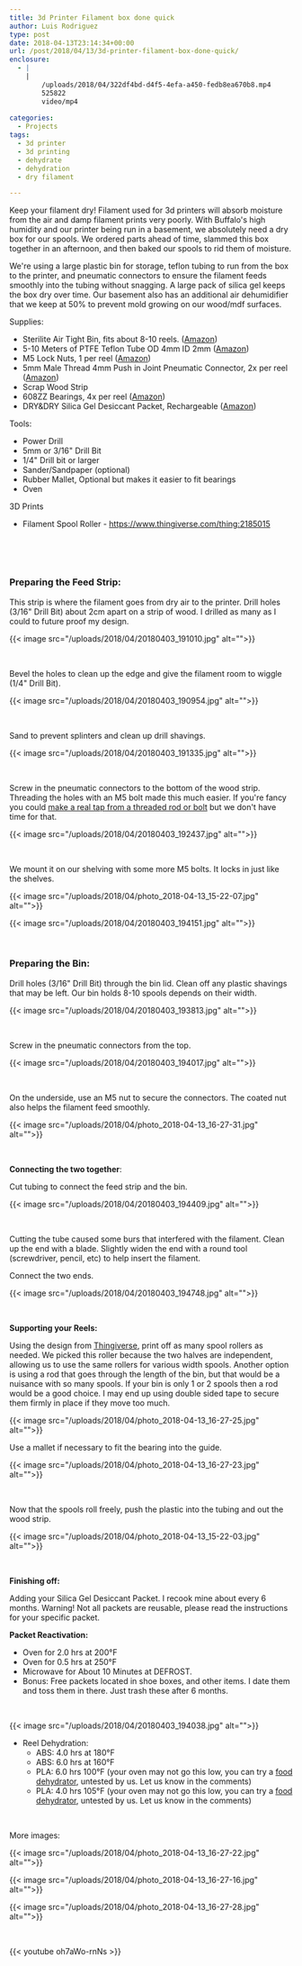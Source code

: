 ```yaml
---
title: 3d Printer Filament box done quick
author: Luis Rodriguez
type: post
date: 2018-04-13T23:14:34+00:00
url: /post/2018/04/13/3d-printer-filament-box-done-quick/
enclosure:
  - |
    |
        /uploads/2018/04/322df4bd-d4f5-4efa-a450-fedb8ea670b8.mp4
        525822
        video/mp4
        
categories:
  - Projects
tags:
  - 3d printer
  - 3d printing
  - dehydrate
  - dehydration
  - dry filament

---
```

Keep your filament dry! Filament used for 3d printers will absorb moisture from the air and damp filament prints very poorly. With Buffalo's high humidity and our printer being run in a basement, we absolutely need a dry box for our spools. We ordered parts ahead of time, slammed this box together in an afternoon, and then baked our spools to rid them of moisture.

We're using a large plastic bin for storage, teflon tubing to run from the box to the printer, and pneumatic connectors to ensure the filament feeds smoothly into the tubing without snagging. A large pack of silica gel keeps the box dry over time. Our basement also has an additional air dehumidifier that we keep at 50% to prevent mold growing on our wood/mdf surfaces.

Supplies:

  * Sterilite Air Tight Bin, fits about 8-10 reels. ([Amazon][1])
  * 5-10 Meters of PTFE Teflon Tube OD 4mm ID 2mm ([Amazon][2])
  * M5 Lock Nuts, 1 per reel ([Amazon][3])
  * 5mm Male Thread 4mm Push in Joint Pneumatic Connector, 2x per reel ([Amazon][4])
  * Scrap Wood Strip
  * 608ZZ Bearings, 4x per reel ([Amazon][5])
  * DRY&DRY Silica Gel Desiccant Packet, Rechargeable ([Amazon][6])

Tools:

  * Power Drill
  * 5mm or 3/16" Drill Bit
  * 1/4" Drill bit or larger
  * Sander/Sandpaper (optional)
  * Rubber Mallet, Optional but makes it easier to fit bearings
  * Oven

3D Prints

  * Filament Spool Roller - <https://www.thingiverse.com/thing:2185015>

&nbsp;

<!--more-->

&nbsp;

### Preparing the Feed Strip:

This strip is where the filament goes from dry air to the printer. Drill holes (3/16" Drill Bit) about 2cm apart on a strip of wood. I drilled as many as I could to future proof my design.

{{< image src="/uploads/2018/04/20180403_191010.jpg" alt="">}}

&nbsp;

Bevel the holes to clean up the edge and give the filament room to wiggle (1/4" Drill Bit).

{{< image src="/uploads/2018/04/20180403_190954.jpg" alt="">}}

&nbsp;

Sand to prevent splinters and clean up drill shavings.

{{< image src="/uploads/2018/04/20180403_191335.jpg" alt="">}}

&nbsp;

Screw in the pneumatic connectors to the bottom of the wood strip. Threading the holes with an M5 bolt made this much easier. If you're fancy you could [make a real tap from a threaded rod or bolt][10] but we don't have time for that.

{{< image src="/uploads/2018/04/20180403_192437.jpg" alt="">}}

&nbsp;

We mount it on our shelving with some more M5 bolts. It locks in just like the shelves.

{{< image src="/uploads/2018/04/photo_2018-04-13_15-22-07.jpg" alt="">}}

{{< image src="/uploads/2018/04/20180403_194151.jpg" alt="">}}

&nbsp;

### Preparing the Bin:

Drill holes (3/16" Drill Bit) through the bin lid. Clean off any plastic shavings that may be left. Our bin holds 8-10 spools depends on their width.

{{< image src="/uploads/2018/04/20180403_193813.jpg" alt="">}}

&nbsp;

Screw in the pneumatic connectors from the top.

{{< image src="/uploads/2018/04/20180403_194017.jpg" alt="">}}

&nbsp;

On the underside, use an M5 nut to secure the connectors. The coated nut also helps the filament feed smoothly.

{{< image src="/uploads/2018/04/photo_2018-04-13_16-27-31.jpg" alt="">}}

&nbsp;

**Connecting the two together**:

Cut tubing to connect the feed strip and the bin.

{{< image src="/uploads/2018/04/20180403_194409.jpg" alt="">}}

&nbsp;

Cutting the tube caused some burs that interfered with the filament. Clean up the end with a blade. Slightly widen the end with a round tool (screwdriver, pencil, etc) to help insert the filament.

Connect the two ends.

{{< image src="/uploads/2018/04/20180403_194748.jpg" alt="">}}

&nbsp;

**Supporting your Reels:**

Using the design from [Thingiverse][19], print off as many spool rollers as needed. We picked this roller because the two halves are independent, allowing us to use the same rollers for various width spools. Another option is using a rod that goes through the length of the bin, but that would be a nuisance with so many spools. If your bin is only 1 or 2 spools then a rod would be a good choice. I may end up using double sided tape to secure them firmly in place if they move too much.

{{< image src="/uploads/2018/04/photo_2018-04-13_16-27-25.jpg" alt="">}}

Use a mallet if necessary to fit the bearing into the guide.

{{< image src="/uploads/2018/04/photo_2018-04-13_16-27-23.jpg" alt="">}}

&nbsp;

Now that the spools roll freely, push the plastic into the tubing and out the wood strip.

{{< image src="/uploads/2018/04/photo_2018-04-13_15-22-03.jpg" alt="">}}

&nbsp;

**Finishing off:**

Adding your Silica Gel Desiccant Packet. I recook mine about every 6 months. Warning! Not all packets are reusable, please read the instructions for your specific packet.

**Packet Reactivation:**
 - Oven for 2.0 hrs at 200°F
 - Oven for 0.5 hrs at 250°F
 - Microwave for About 10 Minutes at DEFROST.
 - Bonus: Free packets located in shoe boxes, and other items. I date them and toss them in there. Just trash these after 6 months.


&nbsp;

{{< image src="/uploads/2018/04/20180403_194038.jpg" alt="">}}

  * Reel Dehydration: 
      * ABS: 4.0 hrs at 180°F
      * ABS: 6.0 hrs at 160°F
      * PLA: 6.0 hrs 100°F (your oven may not go this low, you can try a [food dehydrator][24], untested by us. Let us know in the comments)
      * PLA: 4.0 hrs 105°F (your oven may not go this low, you can try a [food dehydrator][24], untested by us. Let us know in the comments)

&nbsp;

More images:

{{< image src="/uploads/2018/04/photo_2018-04-13_16-27-22.jpg" alt="">}}

{{< image src="/uploads/2018/04/photo_2018-04-13_16-27-16.jpg" alt="">}}

{{< image src="/uploads/2018/04/photo_2018-04-13_16-27-28.jpg" alt="">}}

&nbsp;

{{< youtube oh7aWo-rnNs >}}


 [1]: https://www.amazon.com/dp/B00KL7VQ7S/
 [2]: https://www.amazon.com/gp/product/B019PZ5MY4/
 [3]: https://www.amazon.com/gp/product/B07BCZ24DM/
 [4]: https://www.amazon.com/dp/B009ITFXDI/
 [5]: https://www.amazon.com/gp/product/B00NX3LKY6/
 [6]: https://www.amazon.com/gp/product/B06XKMV1HV/
 [10]: https://hackaday.com/2017/07/24/simple-shop-made-taps-for-threading-wood/
 [19]: https://www.thingiverse.com/thing:2185015
 [24]: https://www.amazon.com/gp/product/B0090WOCN0/

